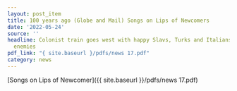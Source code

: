 ```yaml
---
layout: post_item
title: 100 years ago (Globe and Mail) Songs on Lips of Newcomers
date: '2022-05-24'
source: ''
headline: Colonist train goes west with happy Slavs, Turks and Italians are no longer
  enemies
pdf_link: "{ site.baseurl }/pdfs/news 17.pdf"
category: news
---
```


[Songs on Lips of Newcomer]({{ site.baseurl }}/pdfs/news 17.pdf)